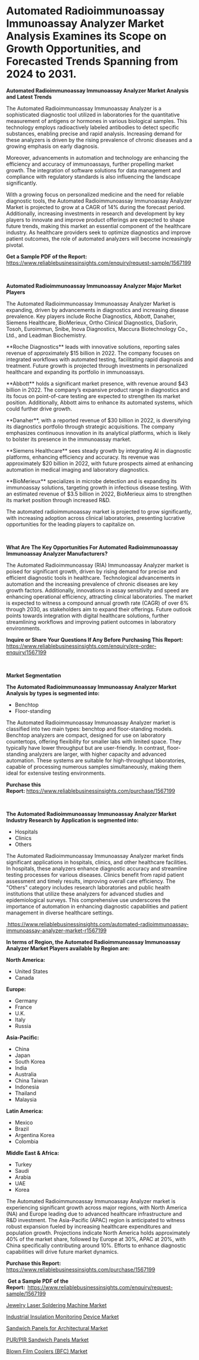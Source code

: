 <p><h1>Automated Radioimmunoassay Immunoassay Analyzer Market Analysis Examines its Scope on Growth Opportunities, and Forecasted Trends Spanning from 2024 to 2031.</h1></p><p><strong>Automated Radioimmunoassay Immunoassay Analyzer Market Analysis and Latest Trends</strong></p>
<p><p>The Automated Radioimmunoassay Immunoassay Analyzer is a sophisticated diagnostic tool utilized in laboratories for the quantitative measurement of antigens or hormones in various biological samples. This technology employs radioactively labeled antibodies to detect specific substances, enabling precise and rapid analysis. Increasing demand for these analyzers is driven by the rising prevalence of chronic diseases and a growing emphasis on early diagnosis. </p><p>Moreover, advancements in automation and technology are enhancing the efficiency and accuracy of immunoassays, further propelling market growth. The integration of software solutions for data management and compliance with regulatory standards is also influencing the landscape significantly. </p><p>With a growing focus on personalized medicine and the need for reliable diagnostic tools, the Automated Radioimmunoassay Immunoassay Analyzer Market is projected to grow at a CAGR of 14% during the forecast period. Additionally, increasing investments in research and development by key players to innovate and improve product offerings are expected to shape future trends, making this market an essential component of the healthcare industry. As healthcare providers seek to optimize diagnostics and improve patient outcomes, the role of automated analyzers will become increasingly pivotal.</p></p>
<p><strong>Get a Sample PDF of the Report:&nbsp;</strong> <a href="https://www.reliablebusinessinsights.com/enquiry/request-sample/1567199">https://www.reliablebusinessinsights.com/enquiry/request-sample/1567199</a></p>
<p>&nbsp;</p>
<p><strong>Automated Radioimmunoassay Immunoassay Analyzer Major Market Players</strong></p>
<p><p>The Automated Radioimmunoassay Immunoassay Analyzer Market is expanding, driven by advancements in diagnostics and increasing disease prevalence. Key players include Roche Diagnostics, Abbott, Danaher, Siemens Healthcare, BioMerieux, Ortho Clinical Diagnostics, DiaSorin, Tosoh, Euroimmun, Snibe, Inova Diagnostics, Maccura Biotechnology Co., Ltd., and Leadman Biochemistry.</p><p>**Roche Diagnostics** leads with innovative solutions, reporting sales revenue of approximately $15 billion in 2022. The company focuses on integrated workflows with automated testing, facilitating rapid diagnosis and treatment. Future growth is projected through investments in personalized healthcare and expanding its portfolio in immunoassays.</p><p>**Abbott** holds a significant market presence, with revenue around $43 billion in 2022. The company’s expansive product range in diagnostics and its focus on point-of-care testing are expected to strengthen its market position. Additionally, Abbott aims to enhance its automated systems, which could further drive growth.</p><p>**Danaher**, with a reported revenue of $30 billion in 2022, is diversifying its diagnostics portfolio through strategic acquisitions. The company emphasizes continuous innovation in its analytical platforms, which is likely to bolster its presence in the immunoassay market.</p><p>**Siemens Healthcare** sees steady growth by integrating AI in diagnostic platforms, enhancing efficiency and accuracy. Its revenue was approximately $20 billion in 2022, with future prospects aimed at enhancing automation in medical imaging and laboratory diagnostics.</p><p>**BioMerieux** specializes in microbe detection and is expanding its immunoassay solutions, targeting growth in infectious disease testing. With an estimated revenue of $3.5 billion in 2022, BioMerieux aims to strengthen its market position through increased R&D.</p><p>The automated radioimmunoassay market is projected to grow significantly, with increasing adoption across clinical laboratories, presenting lucrative opportunities for the leading players to capitalize on.</p></p>
<p>&nbsp;</p>
<p><strong>What Are The Key Opportunities For Automated Radioimmunoassay Immunoassay Analyzer Manufacturers?</strong></p>
<p><p>The Automated Radioimmunoassay (RIA) Immunoassay Analyzer market is poised for significant growth, driven by rising demand for precise and efficient diagnostic tools in healthcare. Technological advancements in automation and the increasing prevalence of chronic diseases are key growth factors. Additionally, innovations in assay sensitivity and speed are enhancing operational efficiency, attracting clinical laboratories. The market is expected to witness a compound annual growth rate (CAGR) of over 6% through 2030, as stakeholders aim to expand their offerings. Future outlook points towards integration with digital healthcare solutions, further streamlining workflows and improving patient outcomes in laboratory environments.</p></p>
<p><strong>Inquire or Share Your Questions If Any Before Purchasing This Report:</strong> <a href="https://www.reliablebusinessinsights.com/enquiry/pre-order-enquiry/1567199">https://www.reliablebusinessinsights.com/enquiry/pre-order-enquiry/1567199</a></p>
<p>&nbsp;</p>
<p><strong>Market Segmentation</strong></p>
<p><strong>The Automated Radioimmunoassay Immunoassay Analyzer Market Analysis by types is segmented into:</strong></p>
<p><ul><li>Benchtop</li><li>Floor-standing</li></ul></p>
<p><p>The Automated Radioimmunoassay Immunoassay Analyzer market is classified into two main types: benchtop and floor-standing models. Benchtop analyzers are compact, designed for use on laboratory countertops, offering flexibility for smaller labs with limited space. They typically have lower throughput but are user-friendly. In contrast, floor-standing analyzers are larger, with higher capacity and advanced automation. These systems are suitable for high-throughput laboratories, capable of processing numerous samples simultaneously, making them ideal for extensive testing environments.</p></p>
<p><strong>Purchase this Report:&nbsp;</strong><a href="https://www.reliablebusinessinsights.com/purchase/1567199">https://www.reliablebusinessinsights.com/purchase/1567199</a></p>
<p>&nbsp;</p>
<p><strong>The Automated Radioimmunoassay Immunoassay Analyzer Market Industry Research by Application is segmented into:</strong></p>
<p><ul><li>Hospitals</li><li>Clinics</li><li>Others</li></ul></p>
<p><p>The Automated Radioimmunoassay Immunoassay Analyzer market finds significant applications in hospitals, clinics, and other healthcare facilities. In hospitals, these analyzers enhance diagnostic accuracy and streamline testing processes for various diseases. Clinics benefit from rapid patient assessment and timely results, improving overall care efficiency. The "Others" category includes research laboratories and public health institutions that utilize these analyzers for advanced studies and epidemiological surveys. This comprehensive use underscores the importance of automation in enhancing diagnostic capabilities and patient management in diverse healthcare settings.</p></p>
<p><a href="https://www.reliablebusinessinsights.com/automated-radioimmunoassay-immunoassay-analyzer-market-r1567199">&nbsp;https://www.reliablebusinessinsights.com/automated-radioimmunoassay-immunoassay-analyzer-market-r1567199</a></p>
<p><strong>In terms of Region, the Automated Radioimmunoassay Immunoassay Analyzer Market Players available by Region are:</strong></p>
<p>
    <p> <strong> North America: </strong>
        <ul>
            <li>United States</li>
            <li>Canada</li>
        </ul>
        </p> 
    <p> <strong> Europe: </strong>
        <ul>
            <li>Germany</li>
            <li>France</li>
            <li>U.K.</li>
            <li>Italy</li>
            <li>Russia</li>
        </ul>
        </p> 
    <p> <strong> Asia-Pacific: </strong>
        <ul>
            <li>China</li>
            <li>Japan</li>
            <li>South Korea</li>
            <li>India</li>
            <li>Australia</li>
            <li>China Taiwan</li>
            <li>Indonesia</li>
            <li>Thailand</li>
            <li>Malaysia</li>
        </ul>
        </p> 
    <p> <strong> Latin America: </strong>
        <ul>
            <li>Mexico</li>
            <li>Brazil</li>
            <li>Argentina Korea</li>
            <li>Colombia</li>
        </ul>
        </p> 
    <p> <strong> Middle East & Africa: </strong>
        <ul>
            <li>Turkey</li>
            <li>Saudi</li>
            <li>Arabia</li>
            <li>UAE</li>
            <li>Korea</li>
        </ul>
    </p>
    </p>
<p><p>The Automated Radioimmunoassay Immunoassay Analyzer market is experiencing significant growth across major regions, with North America (NA) and Europe leading due to advanced healthcare infrastructure and R&D investment. The Asia-Pacific (APAC) region is anticipated to witness robust expansion fueled by increasing healthcare expenditures and population growth. Projections indicate North America holds approximately 40% of the market share, followed by Europe at 30%, APAC at 20%, with China specifically contributing around 10%. Efforts to enhance diagnostic capabilities will drive future market dynamics.</p></p>
<p><strong>Purchase this Report: </strong><a href="https://www.reliablebusinessinsights.com/purchase/1567199">https://www.reliablebusinessinsights.com/purchase/1567199</a></p>
<p>&nbsp;<strong>Get a Sample PDF of the Report:&nbsp;&nbsp;</strong><a href="https://www.reliablebusinessinsights.com/enquiry/request-sample/1567199">https://www.reliablebusinessinsights.com/enquiry/request-sample/1567199</a></p>
<p><strong></strong></p>
<p><p><a href="https://www.linkedin.com/pulse/jewelry-laser-soldering-machine-market-size-share-analysis-gbl5f?trackingId=1ECvrrkcSu24A1GNGOP13g%3D%3D">Jewelry Laser Soldering Machine Market</a></p><p><a href="https://medium.com/@clarissaschmidt65/industrial-insulation-monitoring-device-market-research-report-exploring-market-size-and-revenue-6bd6dc61c743">Industrial Insulation Monitoring Device Market</a></p><p><a href="https://github.com/GraceTurner587/Market-Research-Report-List-1/blob/main/sandwich-panels-for-architectural-market.md">Sandwich Panels for Architectural Market</a></p><p><a href="https://github.com/aiko92han/Market-Research-Report-List-1/blob/main/purpir-sandwich-panels-market.md">PUR/PIR Sandwich Panels Market</a></p><p><a href="https://issuu.com/reportprime-2/docs/blown-film-coolers-bfc-market-size-_9e3b5685208fa5">Blown Film Coolers (BFC) Market</a></p></p>